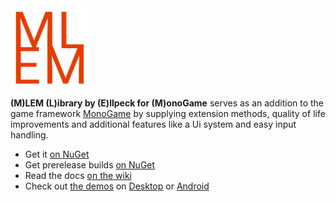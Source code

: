 <img src="Logo.png" width="25%" >

**(M)LEM (L)ibrary by (E)llpeck for (M)onoGame** serves as an addition to the game framework [MonoGame](https://www.monogame.net/) by supplying extension methods, quality of life improvements and additional features like a Ui system and easy input handling.

- Get it [on NuGet](https://www.nuget.org/packages?q=mlem)
- Get prerelease builds [on NuGet](https://nuget.ellpeck.de)
- Read the docs [on the wiki](https://github.com/Ellpeck/MLEM/wiki)
- Check out [the demos](https://github.com/Ellpeck/MLEM/tree/master/Demos) on [Desktop](https://github.com/Ellpeck/MLEM/tree/master/Demos.DesktopGL) or [Android](https://github.com/Ellpeck/MLEM/tree/master/Demos.Android)